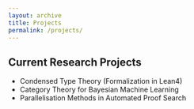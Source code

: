 ```yaml
---
layout: archive
title: Projects
permalink: /projects/
---
```


## Current Research Projects
  - Condensed Type Theory (Formalization in Lean4) 
  - Category Theory for Bayesian Machine Learning
  - Parallelisation Methods in Automated Proof Search
